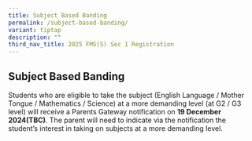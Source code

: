 ```yaml
---
title: Subject Based Banding
permalink: /subject-based-banding/
variant: tiptap
description: ""
third_nav_title: 2025 FMS(S) Sec 1 Registration
---
```

<h2>Subject Based Banding</h2>
<p>Students who are eligible to take the subject (English Language / Mother
Tongue / Mathematics / Science) at a more demanding level (at G2 / G3 level)
will receive a Parents Gateway notification on <strong>19 December 2024(TBC)</strong>.
The parent will need to indicate via the notification the student’s interest
in taking on subjects at a more demanding level.&nbsp;</p>